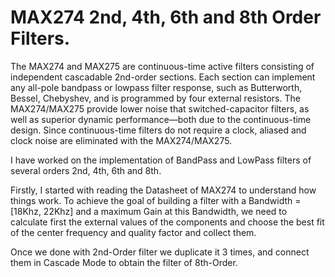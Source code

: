 # MAX274 2nd, 4th, 6th and 8th Order Filters.

The MAX274 and MAX275 are continuous-time active filters consisting of independent cascadable 2nd-order sections. Each section can implement any all-pole bandpass or lowpass filter response, such as Butterworth, Bessel, Chebyshev, and is programmed by four external resistors. The MAX274/MAX275 provide lower noise that switched-capacitor filters, as well as superior dynamic performance—both due to the continuous-time design. Since continuous-time filters do not require a clock, aliased and clock noise are eliminated with the MAX274/MAX275.

I have worked on the implementation of BandPass and LowPass filters of several orders 2nd, 4th, 6th and 8th.

Firstly, I started with reading the Datasheet of MAX274 to understand how things work. To achieve the goal of building a filter with a Bandwidth = [18Khz, 22Khz] and a maximum Gain at this Bandwidth, we need to calculate first the external values of the components and choose the best fit of the center frequency and quality factor and collect them.

Once we done with 2nd-Order filter we duplicate it 3 times, and connect them in Cascade Mode to obtain the filter of 8th-Order.

